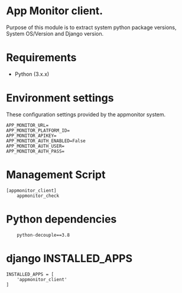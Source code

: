 # App Monitor client.
Purpose of this module is to extract system python package versions, System OS/Version and Django version.

# Requirements
- Python (3.x.x)


# Environment settings

These configuration settings provided by the appmonitor system. 

    APP_MONITOR_URL=
    APP_MONITOR_PLATFORM_ID=
    APP_MONITOR_APIKEY=
    APP_MONITOR_AUTH_ENABLED=False
    APP_MONITOR_AUTH_USER=
    APP_MONITOR_AUTH_PASS=

# Management Script

```
[appmonitor_client]   
    appmonitor_check   

```

# Python dependencies 

```
    python-decouple==3.8
```

# django INSTALLED_APPS

```
INSTALLED_APPS = [
    'appmonitor_client'
]
```

